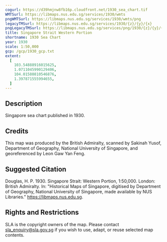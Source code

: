 ```yaml
---
cogurl: https://d39hmjnw8fb16p.cloudfront.net/1930_sea_chart.tif
WMTSurl: https://libmaps.nus.edu.sg/services/1930/wmts
pngWMTSurl: https://libmaps.nus.edu.sg/services/1930/wmts/png
legacyTMSurl: https://libmaps.nus.edu.sg/services/1930/{z}/{y}/{x}
pngLegacyTMSurl: https://libmaps.nus.edu.sg/services/png/1930/{z}/{y}/{x}
title: Singapore Strait Western Portion
shortname: 1930 Sea Chart
year: 1930
scale: 1:50,000
gcp: /gcp/1930_gcp.txt
extent:
  [
    103.54888916015625,
    1.0711045990129406,
    104.01580810546876,
    1.397871555994655,
  ]
---
```


## Description

Singapore sea chart published in 1930.

## Credits

This map was produced by the British Admiralty, scanned by Sakinah Yusof, Department of Geography, National University of Singapore, and georeferenced by Leon Gaw Yan Feng.

## Suggested Citation

Douglas, H. P. 1930. Singapore Strait: Western Portion, 1:50,000. London: British Admiralty. In: "Historical Maps of Singapore, digitised by Department of Geography, National University of Singapore, made available by NUS Libraries." https://libmaps.nus.edu.sg.

## Rights and Restrictions

SLA is the copyright owners of the map. Please contact sla_enquiry@sla.gov.sg if you wish to use, adapt, or reuse selected map contents.
